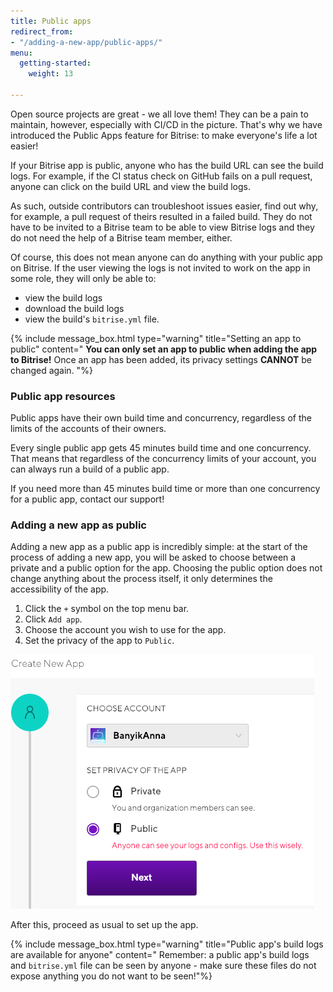 ```yaml
---
title: Public apps
redirect_from:
- "/adding-a-new-app/public-apps/"
menu:
  getting-started:
    weight: 13

---
```

Open source projects are great - we all love them! They can be a pain to maintain, however, especially with CI/CD in the picture. That's why we have introduced the Public Apps feature for Bitrise: to make everyone's life a lot easier!

If your Bitrise app is public, anyone who has the build URL can see the build logs. For example, if the CI status check on GitHub fails on a pull request, anyone can click on the build URL and view the build logs.

As such, outside contributors can troubleshoot issues easier, find out why, for example, a pull request of theirs resulted in a failed build. They do not have to be invited to a Bitrise team to be able to view Bitrise logs and they do not need the help of a Bitrise team member, either.

Of course, this does not mean anyone can do anything with your public app on Bitrise. If the user viewing the logs is not invited to work on the app in some role, they will only be able to:

* view the build logs
* download the build logs
* view the build's `bitrise.yml` file.

{% include message_box.html type="warning" title="Setting an app to public" content=" **You can only set an app to public when adding the app to Bitrise!** Once an app has been added, its privacy settings **CANNOT** be changed again. "%}

### Public app resources

Public apps have their own build time and concurrency, regardless of the limits of the accounts of their owners.

Every single public app gets 45 minutes build time and one concurrency. That means that regardless of the concurrency limits of your account, you can always run a build of a public app.

If you need more than 45 minutes build time or more than one concurrency for a public app, contact our support!

### Adding a new app as public

Adding a new app as a public app is incredibly simple: at the start of the process of adding a new app, you will be asked to choose between a private and a public option for the app. Choosing the public option does not change anything about the process itself, it only determines the accessibility of the app.

1. Click the `+` symbol on the top menu bar.
2. Click `Add app`.
3. Choose the account you wish to use for the app.
4. Set the privacy of the app to `Public`.

![](/img/publicapp.png)

After this, proceed as usual to set up the app.

{% include message_box.html type="warning" title="Public app's build logs are available for anyone" content=" Remember: a public app's build logs and `bitrise.yml` file can be seen by anyone - make sure these files do not expose anything you do not want to be seen!"%}